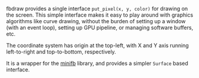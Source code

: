 fbdraw provides a single interface `put_pixel(x, y, color)` for drawing on the screen. This simple interface makes
it easy to play around with graphics algorithms like curve drawing, without the burden of setting up a window
(with an event loop), setting up GPU pipeline, or managing software buffers, etc.

The coordinate system has origin at the top-left, with X and Y axis running left-to-right and top-to-bottom, respectively.

It is a wrapper for the [minifb](https://docs.rs/minifb/latest/minifb/) library, and provides a simpler `Surface` based interface.

